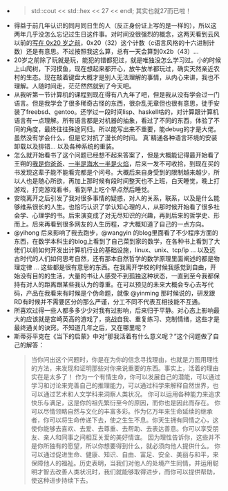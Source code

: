 - > std::cout  << std::hex << 27 << endl; 其实也就27而已啦！
- 得益于前几年认识的同月同日生的人（反正身份证上写的是一样的），所以这两年几乎没怎么忘记过生日这件事。对时间没很强烈的概念，这两天看到云风以前的[写在 0x20 岁之前](https://blog.codingnow.com/2011/02/0x20_years.html)，0x20（32）这个计数（c语言风格的十六进制计数）还是有意思。不过按照我这么算，总有一天会算到0x2b（43）...
- 20岁之前除了玩就是玩，能犯的错都犯过，就是唯独没怎么学习过。小的时候上山爬树，下河摸鱼，现在想起来都开心，放牛放羊都玩过，确实天然亲近农村的生态。现在敲着键盘大概才是别人无法理解的事情，从内心来讲，我也不理解。人随时间走，茫茫然然就到了今天吧。
- 从我听第一节计算机的课程到现在得有八九年了吧，但是我从没有学会过一门语言。但是我学会了很多稀奇古怪的东西，很杂乱无章但也很有意思，徒手安装了freebsd、gentoo。还学过一段时间lisp、haskell啥的，对计算跟计算机语言有一点理解。所有语言都是对机器的抽象，看过了不同的东西，体验了不同的角度，最终往往殊途同归。所以能写出来不重要，能debug的才是大佬。虽然没有学会什么，但是它对抗了漫长的时间。 真`精通各种语言环境的安装卸载以及排错... 以及各种系统的重装。
- 怎么就开始看书了这个问题已经想不起来答案了，但是大概能记得最开始看了王朔的[我是你爸爸](https://book.douban.com/subject/1151873/)、[一半是海水一半是火焰](https://book.douban.com/subject/1049477/)，后来一发不可收拾，到现在买的书发现这辈子能不能看完都是个问号。大概后来自身受到的限制越来越少，所以人也是随心所欲，再加上那时候有段时间整天也不上班，白天睡觉，晚上打游戏，打完游戏看书，看到早上吃个早点然后睡觉。
- 安晓离开之后引发了我对很多事情的疑惑，对人的关系，联系，以及是什么能够维系很长的人生。也恰巧认识了学认知心理的人，从那时候开始看了很多社会学、心理学的书。后来演变成了对无尽知识的兴趣，再到后来的哲学史、形而上。后来再看到很多网友的人生历程，才大概知道了自己的一点方向。
- @yihong 后来影响了我去跑步，@wangyin 的blog里面看了不少程序方面的东西，在数学本科生的blog上看到了自己菜到家的数学，在各种书上看到了大佬们以前如何开发出计算机行业的基础设施，linux、unix、tcp/ip ... 以及远古时代的人们如何思考自然，还有那本自然哲学的数学原理里面阐述的都是物理定律 ... 这些都是很有意思的东西。在我离开学校的时候我感觉到自由，开始没有目的的生活，大量的书让人感受不到孤独这种状态，一直到至今我都保持有对人的距离跟某些我认为的尊重。在可以预见的未来大概会专心去写代码，产品在我看来有时候是个伪命题，就像 @yinming 那时候说的，研发跟RD有时候并不需要区分的那么严谨，分工不同不代表互相技能不互通。
- 所喜欢过得一些人都多多少少对我有过影响，后来归于平静。对心态上影响最大的应该就是宫崎英高的游戏了，挑战自我、重复练习、克制情绪，这些才是最终通关的诀窍。不知道几年之后，又在哪里呢？
- 斯蒂芬平克在《当下的启蒙》中对“那我活着有什么意义呢？”这个问题做了自己的解答：
  > 当你问出这个问题时，你是在为你的信念寻找理由，也就是力图用理性的方法，来发现和证明那些对你来说重要的东西。事实上，活着的理由实在是太多了！ 
  作为一个有情生命，你可以发展自己的潜能，可以通过学习和讨论来完善自己的推理能力，可以通过科学来解释自然世界，也可以通过艺术和人文学科来洞察人类状况。
  你可以运用各种能力来追求快乐与满足，这是你的祖先繁衍至今的原因，而你也是因此而存在。
  你可以尽情领略自然与文化的丰富多彩。作为亿万年来生命延续的继承者，你可以将生命传递下去，使之生生不息。你天生拥有同情之心，这使你能够去喜欢、去爱、去尊重、去帮助、去表达善意。你可以享受朋友、亲人和同事之间相互关爱的美好情谊。 因为理性告诉你，这些并不是你所独有的愿望，所以你想要得到什么，就必须向他人提供什么。
  你可以通过促进生命、健康、知识、自由、富足、安全、美丽与和平，来保障他人的福祉。历史表明，当我们对他人的处境产生同情，并运用聪明才智去改善人类状况时，我们就能够取得进步，而你可以提供帮助，使这种进步持续下去。